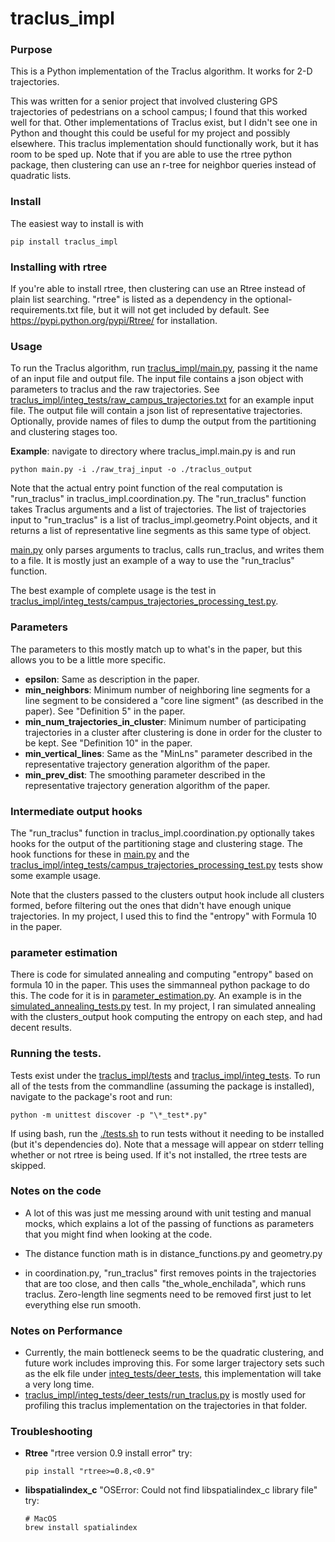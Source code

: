 # traclus_impl

### Purpose
This is a Python implementation of the Traclus algorithm. 
It works for 2-D trajectories. 

This was written for a senior project that involved clustering GPS trajectories of pedestrians on a school campus; I found that this worked well for that.
Other implementations of Traclus exist, but I didn't see one in Python and thought this could be useful for my project and possibly elsewhere.
This traclus implementation should functionally work, but it has room to be sped up. Note that if you are able
to use the rtree python package, then clustering can use an r-tree for neighbor queries instead of quadratic lists.

### Install
The easiest way to install is with 
````shell
pip install traclus_impl
````


### Installing with rtree
If you're able to install rtree, then clustering can use an
Rtree instead of plain list searching. "rtree" is listed as a dependency in the optional-requirements.txt file, 
but it will not get included by default.
See https://pypi.python.org/pypi/Rtree/ for installation.




### Usage
To run the Traclus algorithm, run [traclus_impl/main.py](traclus_impl/main.py), passing it the name of an input file and output file.
The input file contains a json object with parameters to traclus and the raw trajectories.
See [traclus_impl/integ_tests/raw_campus_trajectories.txt](traclus_impl/integ_tests/raw_campus_trajectories.txt) for an example input file.
The output file will contain a json list of representative trajectories.
Optionally, provide names of files to dump the output from the partitioning and clustering stages too.

**Example**: navigate to directory where traclus_impl.main.py is and run
````shell
python main.py -i ./raw_traj_input -o ./traclus_output
````

Note that the actual entry point function of the real computation is "run_traclus" in traclus_impl.coordination.py.
The "run_traclus" function takes Traclus arguments and a list of trajectories. The list of trajectories input to "run_traclus"
is a list of traclus_impl.geometry.Point objects, and it returns a list of representative line segments as this same type of object.

[main.py](traclus_impl/main.py) only parses arguments to traclus, calls run_traclus, and writes them to a file. 
It is mostly just an example of a way to use the "run_traclus" function.

The best example of complete usage is the test in 
[traclus_impl/integ_tests/campus_trajectories_processing_test.py](traclus_impl/integ_tests/campus_trajectories_processing_test.py).

### Parameters
The parameters to this mostly match up to what's in the paper, but this allows you to be a little more specific.

* **epsilon**: Same as description in the paper. 
* **min_neighbors**: Minimum number of neighboring line segments for a line segment to be considered a "core line sigment" (as described in the paper).
See "Definition 5" in the paper.
* **min_num_trajectories_in_cluster**: Minimum number of participating trajectories in a cluster after clustering is done in order for the cluster to be kept.
See "Definition 10" in the paper.
* **min_vertical_lines**: Same as the "MinLns" parameter described in the representative trajectory generation algorithm of the paper.
* **min_prev_dist**: The smoothing parameter described in the representative trajectory generation algorithm of the paper.

### Intermediate output hooks
The "run_traclus" function in traclus_impl.coordination.py optionally takes hooks for the output of
the partitioning stage and clustering stage. The hook functions for these in [main.py](traclus_impl/main.py) and the [traclus_impl/integ_tests/campus_trajectories_processing_test.py](traclus_impl/integ_tests/campus_trajectories_processing_test.py)
tests show some example usage.

Note that the clusters passed to the clusters output hook include all clusters formed, before filtering out the ones that didn't have enough unique trajectories.
In my project, I used this to find the "entropy" with Formula 10 in the paper.

### parameter estimation
There is code for simulated annealing and computing "entropy" based on formula 10 in the paper. This uses the simmanneal python package to do this.
The code for it is in [parameter_estimation.py](traclus_impl/parameter_estimation.py). An example is in the [simulated_annealing_tests.py](traclus_impl/integ_tests/parameter_estimation/simulated_annealing_tests.py) test.
In my project, I ran simulated annealing with the clusters_output hook computing the entropy on each step, and had decent results.

### Running the tests.
Tests exist under the [traclus_impl/tests](traclus_impl/tests) and [traclus_impl/integ_tests](traclus_impl/integ_tests).
To run all of the tests from the commandline (assuming the package is installed), navigate to the package's root and run: 
````shell
python -m unittest discover -p "\*_test*.py"
````

If using bash, run the [./tests.sh](./tests.sh) to run tests without it needing to be installed (but it's dependencies do).
Note that a message will appear on stderr telling whether or not rtree is being used. If it's not installed, 
the rtree tests are skipped.

### Notes on the code
* A lot of this was just me messing around with unit testing and manual mocks, which explains a lot of the passing of functions as 
parameters that you might find when looking at the code.

* The distance function math is in distance_functions.py and geometry.py

* in coordination.py, "run_traclus" first removes points in the trajectories that are too close, and then calls "the_whole_enchilada", which runs traclus.
Zero-length line segments need to be removed first just to let everything else run smooth.

### Notes on Performance
* Currently, the main bottleneck seems to be the quadratic clustering, and future work includes improving this.
For some larger trajectory sets such as the elk file under [integ_tests/deer_tests](integ_tests/deer_tests), this implementation will take a very long time.
* [traclus_impl/integ_tests/deer_tests/run_traclus.py](traclus_impl/integ_tests/deer_tests/run_traclus.py) is mostly used for profiling this traclus implementation on the trajectories in that folder.

### Troubleshooting
- **Rtree**
    "rtree version 0.9 install error"
    try: 
    ````shell
    pip install "rtree>=0.8,<0.9"
    ````
- **libspatialindex_c**
    "OSError: Could not find libspatialindex_c library file"
    try:
    ````shell
    # MacOS
    brew install spatialindex
    ````
